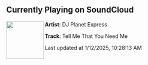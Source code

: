 ## Currently Playing on SoundCloud

[<img align="left" width="100" src="https://i1.sndcdn.com/artworks-qcZBMOuo8LC0-0-t500x500.jpg">](https://soundcloud.com/djplanetexpress/tell-me-that-you-need-me?in=saxurn/sets/tag-popper/)

**Artist**: DJ Planet Express 

**Track**: Tell Me That You Need Me

Last updated at 1/12/2025, 10:28:13 AM
